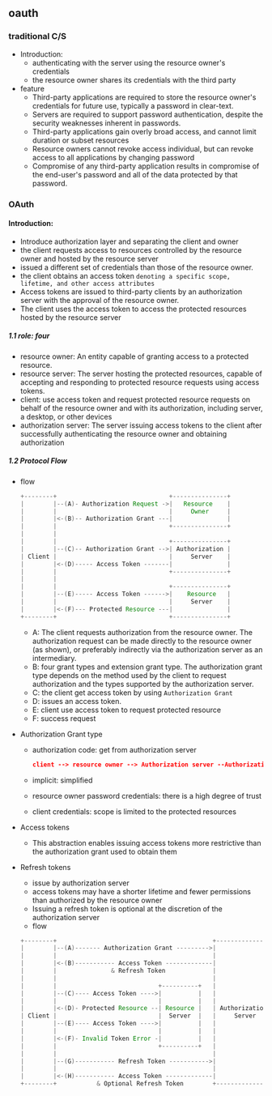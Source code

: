 ## oauth

### traditional C/S

- Introduction:
  - authenticating with the server using the resource owner's credentials
  - the resource owner shares its credentials with the third party
- feature
  - Third-party applications are required to store the resource owner's credentials for future use, typically a password in clear-text.
  - Servers are required to support password authentication, despite the security weaknesses inherent in passwords.
  - Third-party applications gain overly broad access, and cannot limit duration or subset resources
  - Resource owners cannot revoke access individual, but can revoke access to all applications by changing password
  - Compromise of any third-party application results in compromise of the end-user's password and all of the data protected by that password.

### OAuth

#### Introduction:

- Introduce authorization layer and separating the client and owner
- the client requests access to resources controlled by the resource owner and hosted by the resource server
- issued a different set of credentials than those of the resource owner.
- the client obtains an access token `denoting a specific scope, lifetime, and other access attributes`
- Access tokens are issued to third-party clients by an authorization server with the approval of the resource owner.
- The client uses the access token to access the protected resources hosted by the resource server

##### 1.1 role: four

- resource owner: An entity capable of granting access to a protected resource.
- resource server: The server hosting the protected resources, capable of accepting and responding to protected resource requests using access tokens.
- client: use access token and request protected resource requests on behalf of the resource owner and with its authorization, including server, a desktop, or other devices
- authorization server: The server issuing access tokens to the client after successfully authenticating the resource owner and obtaining authorization

##### 1.2 Protocol Flow

- flow

  ```java
  +--------+                               +---------------+
  |        |--(A)- Authorization Request ->|   Resource    |
  |        |                               |     Owner     |
  |        |<-(B)-- Authorization Grant ---|               |
  |        |                               +---------------+
  |        |
  |        |                               +---------------+
  |        |--(C)-- Authorization Grant -->| Authorization |
  | Client |                               |     Server    |
  |        |<-(D)----- Access Token -------|               |
  |        |                               +---------------+
  |        |
  |        |                               +---------------+
  |        |--(E)----- Access Token ------>|    Resource   |
  |        |                               |     Server    |
  |        |<-(F)--- Protected Resource ---|               |
  +--------+                               +---------------+
  ```

  - A: The client requests authorization from the resource owner. The authorization request can be made directly to the resource owner (as shown), or preferably indirectly via the authorization server as an intermediary.
  - B: four grant types and extension grant type. The authorization grant type depends on the method used by the client to request authorization and the types supported by the authorization server.
  - C: the client get access token by using `Authorization Grant`
  - D: issues an access token.
  - E: client use access token to request protected resource
  - F: success request

- Authorization Grant type

  - authorization code: get from authorization server

    ```json
    client --> resource owner --> Authorization server --Authorization Code-->  resource owner --> client
    ```

  - implicit: simplified
  - resource owner password credentials: there is a high degree of trust
  - client credentials: scope is limited to the protected resources

* Access tokens

  - This abstraction enables issuing access tokens more restrictive than the authorization grant used to obtain them

* Refresh tokens

  - issue by authorization server
  - access tokens may have a shorter lifetime and fewer permissions than authorized by the resource owner
  - Issuing a refresh token is optional at the discretion of the authorization server
  - flow

  ```java
  +--------+                                           +---------------+
  |        |--(A)------- Authorization Grant --------->|               |
  |        |                                           |               |
  |        |<-(B)----------- Access Token -------------|               |
  |        |               & Refresh Token             |               |
  |        |                                           |               |
  |        |                            +----------+   |               |
  |        |--(C)---- Access Token ---->|          |   |               |
  |        |                            |          |   |               |
  |        |<-(D)- Protected Resource --| Resource |   | Authorization |
  | Client |                            |  Server  |   |     Server    |
  |        |--(E)---- Access Token ---->|          |   |               |
  |        |                            |          |   |               |
  |        |<-(F)- Invalid Token Error -|          |   |               |
  |        |                            +----------+   |               |
  |        |                                           |               |
  |        |--(G)----------- Refresh Token ----------->|               |
  |        |                                           |               |
  |        |<-(H)----------- Access Token -------------|               |
  +--------+           & Optional Refresh Token        +---------------+
  ```
